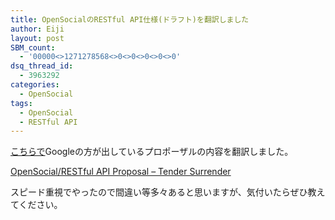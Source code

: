 ```yaml
---
title: OpenSocialのRESTful API仕様(ドラフト)を翻訳しました
author: Eiji
layout: post
SBM_count:
  - '00000<>1271278568<>0<>0<>0<>0<>0'
dsq_thread_id:
  - 3963292
categories:
  - OpenSocial
tags:
  - OpenSocial
  - RESTful API
---
```

<a href="http://groups.google.com/group/opensocial-and-gadgets-spec/msg/87df6973a9f94fe1?" target="_blank">こちらで</a>Googleの方が出しているプロポーザルの内容を翻訳しました。

<a href="http://devlog.agektmr.com/wiki/index.php?OpenSocial%2FRESTful%20API%20Proposal" target="_blank">OpenSocial/RESTful API Proposal &#8211; Tender Surrender</a>

スピード重視でやったので間違い等多々あると思いますが、気付いたらぜひ教えてください。